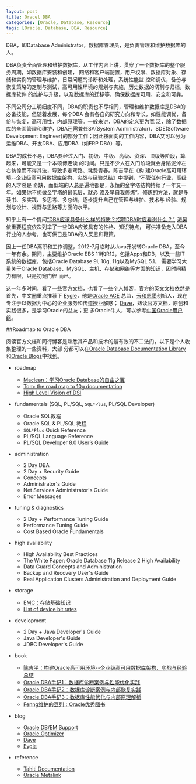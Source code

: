 ```yaml
---
layout: post
title: Oracel DBA
categories: [Oracle, Database, Resource]
tags: [Oracle, Database, DBA, Resource]
---
```


DBA，即Database Administrator，数据库管理员，是负责管理和维护数据库的人。

DBA负责全面管理和维护数据库，从工作内容上讲，贯穿了一个数据库的整个服务周期，如数据库安装和创建， 网络和客户端配置，用户权限、数据库对象、存储和实例的管理与维护，日常问题的诊断和处理，系统性能监 控和调优，备份与恢复策略的定制与测试，高可用性环境的规划与实施，历史数据的切割与归档，数据库软件 的维护与升级，以及数据库的迁移等，确保数据库可用、安全和可靠。

不同公司分工明细度不同，DBA的职责也不尽相同，管理和维护数据库是DBA的必备技能，但随着发展，每个DBA 会有各自的研究方向和专长，如性能调优，备份与恢复，高可用性，内部原理等。一般来讲，DBA的定义更为宽 泛，除了数据库的全面管理和维护，DBA还需兼任SA(System Administrator)、SDE(Software Development Engineer)的部分工作；因此按面向的工作内容，DBA又可以分为运维DBA、开发DBA、应用DBA（如ERP DBA）等。

DBA的成长不易，DBA要经过入门、初级、中级、高级、资深、顶级等阶段，算起来，可能又是一个本硕博连读 的时间。只是不少人在入门阶段就会身陷泥淖左右彷徨而不得其法，导致多走弯路、耗费青春。陈吉平在《构 建Oracle高可用环境--企业级高可用数据库架构、实战与经验总结》中提到，“不管任何行业，高级的人才总是 奇缺，而低端的人总是遍地都是，永恒的金字塔结构持续了一年又一年。如果你不想做金字塔的最低层，就必 须及早自我修炼”。修炼的方法，就是多读书、多实践、多思考、多总结，逐步提升自己在管理与维护、技术与 经验、规划与设计、视野与思路等方面的水平。

知乎上有一个提问[“DBA应该具备什么样的特质？招聘DBA时应看谢什么？”](http://www.zhihu.com/question/20112937), [涛吴](http://www.zhihu.com/people/Metaphox)依重要程度依次列举了一些DBA应该具有的性格、知识特点， 可供准备走入DBA行业的人参考，也可供已是DBA的人反思和鞭策。

因上一任DBA离职和工作调整，2012-7月临时从Java开发转Oracle DBA，至今一年有余。期间，主要维护Oracle EBS 11i和R12，包括Apps和DB，以及一些IT系统的数据库，包括Oracle Database 9i, 10g, 11g以及MySQL 5.1， 需要学习大量关于Oracle Database、MySQL、主机、存储和网络等方面的知识，因时间精力有限，只是初窥门径 而已。

这一年多时间，看了一些官方文档，也看了一些个人博客，官方的英文文档依然是首先，中文圈重点推荐下 [Eygle](http://www.eygle.com/)，他是[Oracle ACE](http://www.oracle.com/technetwork/community/oracle-ace/index.html) 总监，[云和恩墨](http://www.enmotech.com/)创始人，现在专注于以数据为中心的企业服务和传道授业解惑； [Dave](http://blog.csdn.net/tianlesoftware)，熟读官方文档，原创和实践很多，是学习Oracle的益友；更 多Oracle牛人，可以参考[中国Oracle用户组](http://www.acoug.org/)。

##Roadmap to Oracle DBA

阅读官方文档和同行博客是熟悉其产品和技术的最有效的不二法门，以下是个人收集整理的一些资料，大部 分都可以在[Oracle Database Documentation Library](http://www.oracle.com/pls/db112/homepage) 和[Oracle Blogs](https://blogs.oracle.com/)中找到。

* roadmap

	* [Maclean：学习Oracle Database的自由之翼](http://www.askmaclean.com/archives/linked-to-oracle-world.html)
	* [Tom: the road map to 10g documentation](http://dylanninin.com/assets/images/2013/tom.jpg)
	* [High Level Vision of DSI](http://dylanninin.com/assets/images/2013/dsi.jpg)

* fundamentals (SQL, PL/SQL, `SQL*Plus`, PL/SQL Developer)

	* Oracle SQL教程
	* Oracle SQL & PL/SQL 教程
	* `SQL*Plus` Quick Reference
	* PL/SQL Language Reference
	* PL/SQL Developer 8.0 User’s Guide 

* administration

	* 2 Day DBA
	* 2 Day + Security Guide
	* Concepts
	* Administrator's Guide
	* Net Services Administrator's Guide
	* Error Messages

* tuning & diagnostics

	* 2 Day + Performance Tuning Guide
	* Performance Tuning Guide
	* Cost Based Oracle Fundamentals

* high availability

	* High Availability Best Practices
	* The White Paper: Oracle Database 11g Release 2 High Availability 
	* Data Guard Concepts and Administration
	* Backup and Recovery User's Guide
	* Real Application Clusters Administration and Deployment Guide

* storage
	
	* [EMC：存储基础知识](https://community.emc.com/thread/176852)
	* [List of device bit rates](https://en.wikipedia.org/wiki/List_of_device_bit_rates)
   
* development

	* 2 Day + Java Developer's Guide
	* Java Developer's Guide
	* JDBC Developer's Guide
   
* book

	* [陈吉平：构建Oracle高可用环境--企业级高可用数据库架构、实战与经验总结](http://www.douban.com/subject/2531036/)
	* [Oracle DBA手记1：数据库诊断案例与性能优化实践](http://www.douban.com/subject/4209919/)
	* [Oracle DBA手记2：数据库诊断案例与内部恢复实践](http://book.douban.com/subject/5362865/)
	* [Oracle DBA手记3：数据库性能优化与内部原理解析](http://book.douban.com/subject/6849408/)
	* [Fenng维护的豆列：Oracle优秀图书](http://www.douban.com/doulist/10940/)

* blog

	* [Oracle DB/EM Support](https://blogs.oracle.com/db/)
	* [Oracle Optimizer](https://blogs.oracle.com/optimizer/)
	* [Dave](http://blog.csdn.net/tianlesoftware)
	* [Eygle](http://www.eygle.com/)

* reference
    
	* [Tahiti Documentation](http://tahiti.oracle.com/)
	* [Oracle Metalink](https://support.oracle.com)
